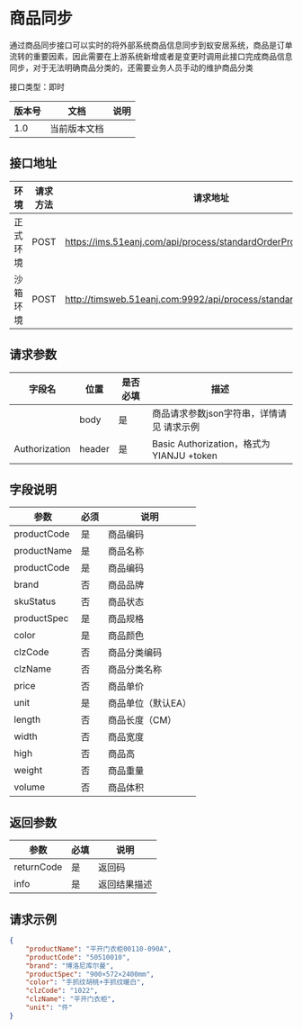 # 商品同步

通过商品同步接口可以实时的将外部系统商品信息同步到蚁安居系统，商品是订单流转的重要因素，因此需要在上游系统新增或者是变更时调用此接口完成商品信息同步，对于无法明确商品分类的，还需要业务人员手动的维护商品分类

接口类型：即时

| 版本号 | 文档         | 说明 |
| ------ | ------------ | ---- |
| 1.0    | 当前版本文档 |      |

## 接口地址

| 环境     | 请求方法 | 请求地址                                                     | 请求主体MIME类型 | 响应主体MIME类型 |
| -------- | -------- | ------------------------------------------------------------ | ---------------- | ---------------- |
| 正式环境 | POST     | https://ims.51eanj.com/api/process/standardOrderProcess      | application/json | application/json |
| 沙箱环境 | POST     | http://timsweb.51eanj.com:9992/api/process/standardOrderProcess | application/json | application/json |

## 请求参数

| 字段名        | 位置   | 是否必填 | 描述                                      |
| ------------- | ------ | -------- | ----------------------------------------- |
|               | body   | 是       | 商品请求参数json字符串，详情请见 请求示例 |
| Authorization | header | 是       | Basic Authorization，格式为 YIANJU +token |

## 字段说明

| 参数        | 必须 | 说明               |
| ----------- | ---- | ------------------ |
| productCode | 是   | 商品编码           |
| productName | 是   | 商品名称           |
| productCode | 是   | 商品编码           |
| brand       | 否   | 商品品牌           |
| skuStatus   | 否   | 商品状态           |
| productSpec | 是   | 商品规格           |
| color       | 是   | 商品颜色           |
| clzCode     | 否   | 商品分类编码       |
| clzName     | 否   | 商品分类名称       |
| price       | 否   | 商品单价           |
| unit        | 是   | 商品单位（默认EA） |
| length      | 否   | 商品长度（CM）     |
| width       | 否   | 商品宽度           |
| high        | 否   | 商品高             |
| weight      | 否   | 商品重量           |
| volume      | 否   | 商品体积           |

## 返回参数

| 参数       | 必填 | 说明         |
| ---------- | ---- | ------------ |
| returnCode | 是   | 返回码       |
| info       | 是   | 返回结果描述 |

## 请求示例

```json
{
	"productName": "平开门衣柜00110-090A",
	"productCode": "50510010",
	"brand": "博洛尼库尔曼",
	"productSpec": "900×572×2400mm",
	"color": "手抓纹胡桃+手抓纹暖白",
	"clzCode": "1022",
	"clzName": "平开门衣柜",
	"unit": "件"
}
```

